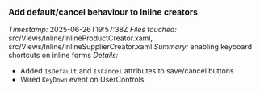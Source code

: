 ### Add default/cancel behaviour to inline creators
*Timestamp:* 2025-06-26T19:57:38Z
*Files touched:* src/Views/Inline/InlineProductCreator.xaml, src/Views/Inline/InlineSupplierCreator.xaml
*Summary:* enabling keyboard shortcuts on inline forms
*Details:* 
- Added `IsDefault` and `IsCancel` attributes to save/cancel buttons
- Wired `KeyDown` event on UserControls
